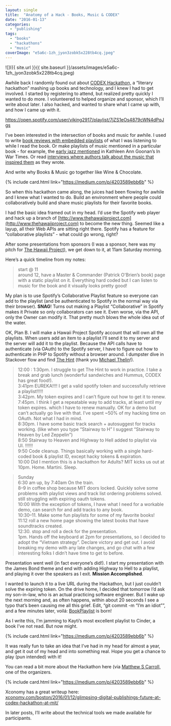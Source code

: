 ```yaml
---
layout: single
title:  "Anatomy of a Hack - Books, Music & CODEX"
date: "2016-01-13"
categories: 
  - "publishing"
tags: 
  - "books"
  - "hackathons"
  - "music"
coverImage: "e5a6c-1zh_jyon3zobk5x228tb4cq.jpeg"
---
```


![]({{ site.url }}{{ site.baseurl }}/assets/images/e5a6c-1zh_jyon3zobk5x228tb4cq.jpeg)

Awhile back I randomly found out about [CODEX Hackathon,](http://codexhackathon.com) a “literary hackathon” mashing up books and technology, and I knew I had to get involved. I started by registering to attend, but realized pretty quickly I wanted to do more. I volunteered to helped organize and sponsor, which I’ll write about later. I also hacked, and wanted to share what I came up with, and how I came up with it.

https://open.spotify.com/user/viking2917/playlist/7jZS1eOs4879cWN4dPqJgs

I’ve been interested in the intersection of books and music for awhile. I used to write [book reviews with embedded playlists](http://www.viking2917.com/tijuana-straights-by-kem-nunn/) of what I was listening to while I read the book. Or make playlists of music mentioned in a particular book - for example, the [early jazz mentioned](https://open.spotify.com/user/viking2917/playlist/7jZS1eOs4879cWN4dPqJgs) in Kathleen Ann Goonan’s In War Times. Or read [interviews where authors talk about the music that inspired them](http://www.largeheartedboy.com/blog/archive/2007/04/book_notes_eliz.html) as they wrote.

And write why Books & Music go together like Wine & Chocolate.

{% include card.html link="https://medium.com/p/4203589ebb6b" %}

So when this hackathon came along, the juices had been flowing for awhile and I knew what I wanted to do. Build an environment where people could collaboratively build and share music playlists for their favorite books.

I had the basic idea framed out in my head. I’d use the Spotify web player and hack up a branch of [http://www.thehawaiiproject.com](http://www.thehawaiiproject.com) to become the new thing. Seemed like a layup, all their Web APIs are sitting right there. Spotify has a feature for “collaborative playlists” - what could go wrong, right?

After some presentations from sponsors (I was a sponsor, here was my pitch for [The Hawaii Project](http://www.slideshare.net/viking2917/the-hawaii-project-codex-2016-hackathon)), we get down to it, at 11am Saturday morning.

Here’s a quick timeline from my notes:

> start @ 11  
> around 12, have a Master & Commander (Patrick O'Brien’s book) page with a static playlist on it. Everything hard coded but I can listen to music for the book and it visually looks pretty good!

My plan is to use Spotify’s Collaborative Playlist feature so everyone can add to the playlist (and be authenticated to Spotify in the normal way via their browser). **SNAG**! Turns out making a Playlist “Collaborative” in Spotify makes it Private so only collaborators can see it. Even worse, via the API, only the Owner can modify it. That pretty much blows the whole idea out of the water.

OK, Plan B. I will make a Hawaii Project Spotify account that will own all the playlists. When users add an item to a playlist I’ll send it to my server and the server will add it to the playlist. Because the API calls have to authenticate (via OAuth) to the Spotify server, I have to figure out how to authenticate in PHP to Spotify without a browser around. I dumpster dive in Stackover flow and find [The Hint](http://stackoverflow.com/questions/31281390/spotify-api-authorization-for-cron-job) (thank you [Michael Thelin](https://medium.com/u/3d7800b699b4)!).

> 12:00 : 1:30pm. I struggle to get The Hint to work in practice. I take a break and grab lunch (wonderful sandwiches and Hummus, CODEX has great food!).  
> 3:41pm EUREKA!!!! I get a valid spotify token and successfully retrieve a playlist!!!!!  
> 3:42pm. My token expires and I can’t figure out how to get it to renew.  
> 7:45pm. I think I get a repeatable way to add tracks, at least until my token expires. which I have to renew manually. OK for a demo but can’t actually go live with that. I’ve spent ~50% of my hacking time on OAuth. Not what I had in mind.  
> 8:30pm. I have some basic track search + autosuggest for tracks working. (like when you type “Stairway to H” I suggest “Stairway to Heaven by Led Zeppelin”)  
> 8:50 Stairway to Heaven and Highway to Hell added to playlist via UI. !!!!!!  
> 9:50 Code cleanup. Things basically working with a single hard-coded book & playlist ID, except hacky tokens & expiration.  
> 10:00 Did I mention this is a hackathon for Adults? MIT kicks us out at 10pm. Home. Martini. Sleep.

> Sunday  
> 6:30 am up, by 7:40am On the train.  
> 8–9 in coffee shop because MIT doors locked. Quickly solve some problems with playlist views and track list ordering problems solved. still struggling with expiring oauth tokens.  
> 10:00 With the exception of tokens, I have what I need for a workable demo, can search for and add tracks to any book.  
> 10:30–11. Make some fun playlists for some of my favorite books!  
> 11:12 roll a new home page showing the latest books that have soundtracks created.  
> 12:30. stop and roll a deck for the presentation.  
> 1pm. Hands off the keyboard at 2pm for presentations, so I decided to adopt the “Vietnam strategy”. Declare victory and get out. I avoid breaking my demo with any late changes, and go chat with a few interesting folks I didn’t have time to get to before.

Presentation went well (in fact everyone’s did!). I start my presentation with the James Bond theme and end with adding Highway to Hell to a playlist, and playing it over the speakers as I exit. **Mission Accomplished**.

I wanted to launch it to a live URL during the Hackathon, but I just couldn’t solve the expiring token. On the drive home, I decided that tomorrow I’d ask my son-in-law, who is an actual practicing software engineer. But I wake up the next morning and, as often happens, within about 20 seconds I see a typo that’s been causing me all this grief. Edit, “git commit -m “I’m an idiot””, and a few minutes later, voilá: [BookPlaylist](http://www.bookplaylist.com) is born!

As I write this, I’m jamming to Kayti’s most excellent playlist to Cinder, a book I’ve not read. But now might.

{% include card.html link="https://medium.com/p/4203589ebb6b" %}

It was really fun to take an idea that I’ve had in my head for almost a year, and get it out of my head and into something real. Hope you get a chance to play (pun intended) with it!

You can read a bit more about the Hackathon here (via [Matthew S Carroll,](https://medium.com/u/14490ba48eea) one of the organizers.

{% include card.html link="https://medium.com/p/4203589ebb6b" %}

Xconomy has a great writeup here: [xconomy.com/boston/2016/01/12/glimpsing-digital-publishings-future-at-codex-hackathon-at-mit/](http://xconomy.com/boston/2016/01/12/glimpsing-digital-publishings-future-at-codex-hackathon-at-mit/)

In later posts, I’ll write about the technical tools we made available for participants.
